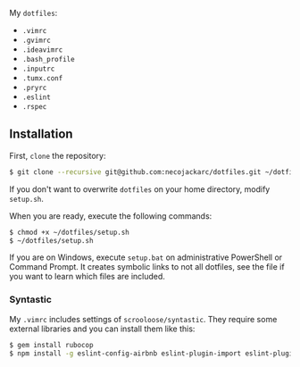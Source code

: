 My `dotfiles`:

* `.vimrc`
* `.gvimrc`
* `.ideavimrc`
* `.bash_profile`
* `.inputrc`
* `.tumx.conf`
* `.pryrc`
* `.eslint`
* `.rspec`

## Installation
First, `clone` the repository:

```sh
$ git clone --recursive git@github.com:necojackarc/dotfiles.git ~/dotfiles
```

If you don't want to overwrite `dotfiles` on your home directory, modify `setup.sh`.

When you are ready, execute the following commands:

```sh
$ chmod +x ~/dotfiles/setup.sh
$ ~/dotfiles/setup.sh
```

If you are on Windows, execute `setup.bat` on administrative PowerShell or Command Prompt.
It creates symbolic links to not all dotfiles, see the file if you want to learn which files are included.

### Syntastic
My `.vimrc` includes settings of `scrooloose/syntastic`.
They require some external libraries and you can install them like this:

```sh
$ gem install rubocop
$ npm install -g eslint-config-airbnb eslint-plugin-import eslint-plugin-react eslint-plugin-jsx-a11y eslint
```
